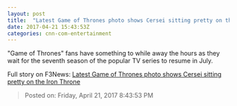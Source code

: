 ```yaml
---
layout: post
title:  "Latest Game of Thrones photo shows Cersei sitting pretty on the Iron Throne"
date: 2017-04-21 15:43:53Z
categories: cnn-com-entertainment
---
```


"Game of Thrones" fans have something to while away the hours as they wait for the seventh season of the popular TV series to resume in July.


Full story on F3News: [Latest Game of Thrones photo shows Cersei sitting pretty on the Iron Throne](http://www.f3nws.com/n/dakBCJ)

> Posted on: Friday, April 21, 2017 8:43:53 PM
